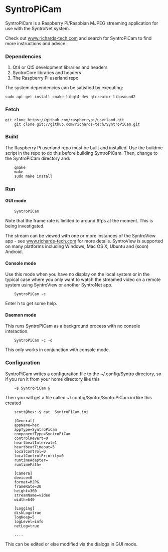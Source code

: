 # SyntroPiCam

SyntroPiCam is a Raspberry Pi/Raspbian MJPEG streaming application for use with the SyntroNet system.

Check out www.richards-tech.com and search for SyntroPiCam to find more instructions and advice.

### Dependencies

1. Qt4 or Qt5 development libraries and headers
2. SyntroCore libraries and headers 
3. The Raspberry Pi userland repo

The system dependencies can be satisfied by executing:

	sudo apt-get install cmake libqt4-dev qtcreator libasound2

### Fetch

	git clone https://github.com/raspberrypi/userland.git
        git clone git://github.com/richards-tech/SyntroPiCam.git


### Build 

The Raspberry Pi userland repo must be built and installed. Use the buildme script in the repo to do this
before building SyntroPiCam. Then, change to the SyntroPiCam directory and:

        qmake 
        make 
        sudo make install

### Run

#### GUI mode

        SyntroPiCam

Note that the frame rate is limited to around 6fps at the moment. This is being investigated.

The stream can be viewed with one or more instances of the SyntroView app - see www.richards-tech.com for more details. SyntroView is supported on many platforms including Windows, Mac OS X, Ubuntu and (soon) Android.

#### Console mode

Use this mode when you have no display on the local system or in the
typical case where you only want to watch the streamed video on a 
remote system using SyntroView or another SyntroNet app.

        SyntroPiCam -c


Enter h to get some help.


#### Daemon mode

This runs SyntroPiCam as a background process with no console interaction.

        SyntroPiCam -c -d

This only works in conjunction with console mode.


### Configuration

SyntroPiCam writes a configuration file to the ~/.config/Syntro directory, 
so if you run it from your home directory like this

        ~$ SyntroPiCam &

Then you will get a file called ~/.config/Syntro/SyntroPiCam.ini like this created

        scott@hex:~$ cat  SyntroPiCam.ini

		[General]
		appName=hex
		appType=SyntroPiCam
		componentType=SyntroPiCam
		controlRevert=0
		heartbeatInterval=1
		heartbeatTimeout=5
		localControl=0
		localControlPriority=0
		runtimeAdapter=
		runtimePath=

		[Camera]
		device=0
		format=MJPG
		frameRate=30
		height=360
		streamName=video
		width=640

		[Logging]
		diskLog=true
		logKeep=5
		logLevel=info
		netLog=true

        ....

This can be edited or else modified via the dialogs in GUI mode.